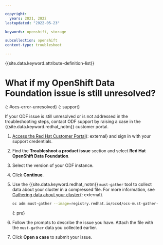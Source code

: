 ```yaml
---

copyright:
  years: 2021, 2022
lastupdated: "2022-05-23"

keywords: openshift, storage

subcollection: openshift
content-type: troubleshoot

---
```


{{site.data.keyword.attribute-definition-list}}




# What if my OpenShift Data Foundation issue is still unresolved?
{: #ocs-error-unresolved}
{: support}

If your ODF issue is still unresolved or is not addressed in the troubleshooting steps, contact ODF support by raising a case in the {{site.data.keyword.redhat_notm}} customer portal.

1. [Access the Red Hat Customer Portal](https://access.redhat.com){: external} and sign in with your support credentials. 

2. Find the **Troubleshoot a product issue** section and select **Red Hat OpenShift Data Foundation**.

3. Select the version of your ODF instance.

4. Click **Continue**.

5. Use the {{site.data.keyword.redhat_notm}} `must-gather` tool to collect data about your cluster in a compressed file. For more information, see [Gathering data about your cluster](https://docs.openshift.com/container-platform/4.6/support/gathering-cluster-data.html#gathering-data-specific-features_gathering-cluster-data){: external}.
    ```sh
    oc adm must-gather --image=registry.redhat.io/ocs4/ocs-must-gather-rhel8:latest --dest-dir=ocs_mustgather
    ```
    {: pre}

6. Follow the prompts to describe the issue you have. Attach the file with the `must-gather` data you collected earlier.

7. Click **Open a case** to submit your issue. 









